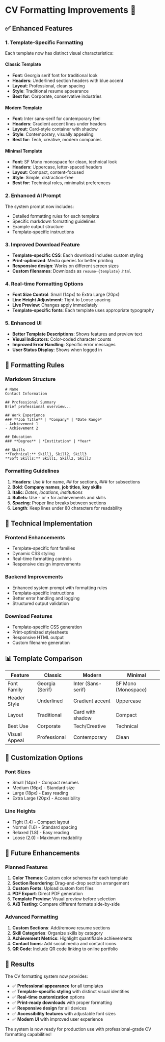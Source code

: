 # CV Formatting Improvements 🎨

## ✅ Enhanced Features

### 1. **Template-Specific Formatting**
Each template now has distinct visual characteristics:

#### **Classic Template**
- **Font**: Georgia serif font for traditional look
- **Headers**: Underlined section headers with blue accent
- **Layout**: Professional, clean spacing
- **Style**: Traditional resume appearance
- **Best for**: Corporate, conservative industries

#### **Modern Template**
- **Font**: Inter sans-serif for contemporary feel
- **Headers**: Gradient accent lines under headers
- **Layout**: Card-style container with shadow
- **Style**: Contemporary, visually appealing
- **Best for**: Tech, creative, modern companies

#### **Minimal Template**
- **Font**: SF Mono monospace for clean, technical look
- **Headers**: Uppercase, letter-spaced headers
- **Layout**: Compact, content-focused
- **Style**: Simple, distraction-free
- **Best for**: Technical roles, minimalist preferences

### 2. **Enhanced AI Prompt**
The system prompt now includes:
- Detailed formatting rules for each template
- Specific markdown formatting guidelines
- Example output structure
- Template-specific instructions

### 3. **Improved Download Feature**
- **Template-specific CSS**: Each download includes custom styling
- **Print-optimized**: Media queries for better printing
- **Responsive design**: Works on different screen sizes
- **Custom filenames**: Downloads as `resume-{template}.html`

### 4. **Real-time Formatting Options**
- **Font Size Control**: Small (14px) to Extra Large (20px)
- **Line Height Adjustment**: Tight to Loose spacing
- **Live Preview**: Changes apply immediately
- **Template-specific fonts**: Each template uses appropriate typography

### 5. **Enhanced UI**
- **Better Template Descriptions**: Shows features and preview text
- **Visual Indicators**: Color-coded character counts
- **Improved Error Handling**: Specific error messages
- **User Status Display**: Shows when logged in

## 🎯 Formatting Rules

### **Markdown Structure**
```
# Name
Contact Information

## Professional Summary
Brief professional overview...

## Work Experience
### **Job Title** | *Company* | *Date Range*
- Achievement 1
- Achievement 2

## Education
### **Degree** | *Institution* | *Year*

## Skills
**Technical:** Skill1, Skill2, Skill3
**Soft Skills:** Skill1, Skill2, Skill3
```

### **Formatting Guidelines**
1. **Headers**: Use # for name, ## for sections, ### for subsections
2. **Bold**: **Company names**, **job titles**, **key skills**
3. **Italic**: *Dates*, *locations*, *institutions*
4. **Bullets**: Use - or • for achievements and skills
5. **Spacing**: Proper line breaks between sections
6. **Length**: Keep lines under 80 characters for readability

## 🚀 Technical Implementation

### **Frontend Enhancements**
- Template-specific font families
- Dynamic CSS styling
- Real-time formatting controls
- Responsive design improvements

### **Backend Improvements**
- Enhanced system prompt with formatting rules
- Template-specific instructions
- Better error handling and logging
- Structured output validation

### **Download Features**
- Template-specific CSS generation
- Print-optimized stylesheets
- Responsive HTML output
- Custom filename generation

## 📊 Template Comparison

| Feature | Classic | Modern | Minimal |
|---------|---------|--------|---------|
| Font Family | Georgia (Serif) | Inter (Sans-serif) | SF Mono (Monospace) |
| Header Style | Underlined | Gradient accent | Uppercase |
| Layout | Traditional | Card with shadow | Compact |
| Best Use | Corporate | Tech/Creative | Technical |
| Visual Appeal | Professional | Contemporary | Clean |

## 🎨 Customization Options

### **Font Sizes**
- Small (14px) - Compact resumes
- Medium (16px) - Standard size
- Large (18px) - Easy reading
- Extra Large (20px) - Accessibility

### **Line Heights**
- Tight (1.4) - Compact layout
- Normal (1.6) - Standard spacing
- Relaxed (1.8) - Easy reading
- Loose (2.0) - Maximum readability

## 🔧 Future Enhancements

### **Planned Features**
1. **Color Themes**: Custom color schemes for each template
2. **Section Reordering**: Drag-and-drop section arrangement
3. **Custom Fonts**: Upload custom font files
4. **PDF Export**: Direct PDF generation
5. **Template Preview**: Visual preview before selection
6. **A/B Testing**: Compare different formats side-by-side

### **Advanced Formatting**
1. **Custom Sections**: Add/remove resume sections
2. **Skill Categories**: Organize skills by category
3. **Achievement Metrics**: Highlight quantifiable achievements
4. **Contact Icons**: Add social media and contact icons
5. **QR Code**: Include QR code linking to online portfolio

## 🎉 Results

The CV formatting system now provides:
- ✅ **Professional appearance** for all templates
- ✅ **Template-specific styling** with distinct visual identities
- ✅ **Real-time customization** options
- ✅ **Print-ready downloads** with proper formatting
- ✅ **Responsive design** for all devices
- ✅ **Accessibility features** with adjustable font sizes
- ✅ **Modern UI** with improved user experience

The system is now ready for production use with professional-grade CV formatting capabilities! 